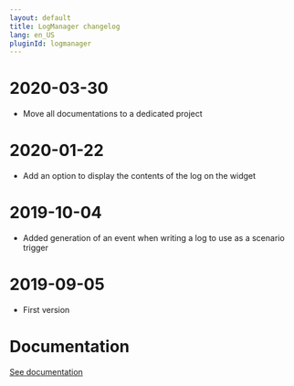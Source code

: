 ```yaml
---
layout: default
title: LogManager changelog
lang: en_US
pluginId: logmanager
---
```


# 2020-03-30

- Move all documentations to a dedicated project

# 2020-01-22

- Add an option to display the contents of the log on the widget

# 2019-10-04

- Added generation of an event when writing a log to use as a scenario trigger

# 2019-09-05

- First version

# Documentation

[See documentation]({{site.baseurl}}/{{page.pluginId}}/{{page.lang}})
